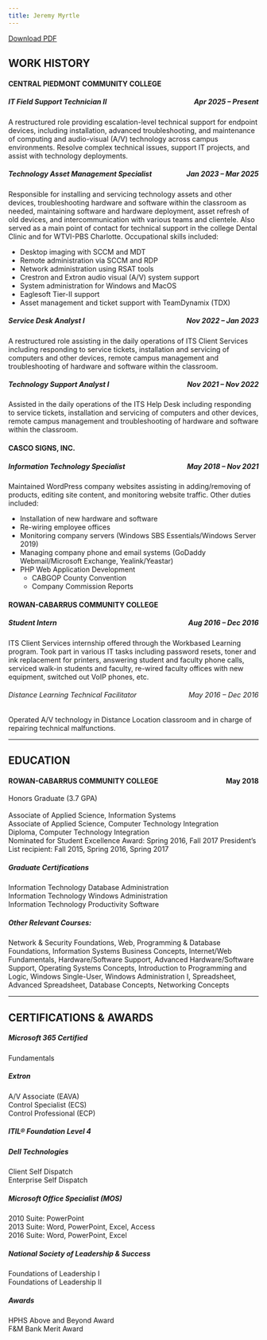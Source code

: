 ```yaml
---
title: Jeremy Myrtle
---
```


<a href="JeremyResume_2025_2.pdf" class="btn btn-primary">Download PDF</a>

## WORK HISTORY 
 
#### CENTRAL PIEDMONT COMMUNITY COLLEGE 	 
##### IT Field Support Technician II <span style="float: right">Apr 2025 – Present</span>
A restructured role providing escalation-level technical support for endpoint devices, including installation, advanced troubleshooting, and maintenance of computing and audio-visual (A/V) technology across campus environments. Resolve complex technical issues, support IT projects, and assist with technology deployments. 

##### Technology Asset Management Specialist <span style="float: right">Jan 2023 – Mar 2025</span> 
Responsible for installing and servicing technology assets and other devices, troubleshooting hardware and software within the classroom as needed, maintaining software and hardware deployment, asset refresh of old devices, and intercommunication with various teams and clientele. Also served as a main point of contact for technical support in the college Dental Clinic and for WTVI-PBS Charlotte. Occupational skills included: 
- Desktop imaging with SCCM and MDT 
- Remote administration via SCCM and RDP 
- Network administration using RSAT tools 
- Crestron and Extron audio visual (A/V) system support 
- System administration for Windows and MacOS 
- Eaglesoft Tier-II support 
- Asset management and ticket support with TeamDynamix (TDX) 

##### Service Desk Analyst I <span style="float: right">Nov 2022 – Jan 2023</span>
A restructured role assisting in the daily operations of ITS Client Services including responding to service tickets, installation and servicing of computers and other devices, remote campus management and troubleshooting of hardware and software within the classroom. 

##### Technology Support Analyst I <span style="float: right">Nov 2021 – Nov 2022</span>
Assisted in the daily operations of the ITS Help Desk including responding to service tickets, installation and servicing of computers and other devices, remote campus management and troubleshooting of hardware and software within the classroom. 

#### CASCO SIGNS, INC. 
##### Information Technology Specialist <span style="float: right">May 2018 – Nov 2021</span>
Maintained WordPress company websites assisting in adding/removing of products, editing site content, and monitoring website traffic. Other duties included: 
- Installation of new hardware and software 
- Re-wiring employee offices 
- Monitoring company servers (Windows SBS Essentials/Windows Server 2019) 
- Managing company phone and email systems (GoDaddy Webmail/Microsoft Exchange, Yealink/Yeastar) 
- PHP Web Application Development 
    - CABGOP County Convention
    - Company Commission Reports 

#### ROWAN-CABARRUS COMMUNITY COLLEGE 
##### Student Intern <span style="float:right">Aug 2016 – Dec 2016 </span>
ITS Client Services internship offered through the Workbased Learning program. Took part in various IT tasks including password resets, toner and ink replacement for printers, answering student and faculty phone calls, serviced walk-in students and faculty, re-wired faculty offices with new equipment, switched out VoIP phones, etc. 
 
###### Distance Learning Technical Facilitator <span style="float: right">May 2016 – Dec 2016</span>
Operated A/V technology in Distance Location classroom and in charge of repairing technical malfunctions. 

---

## EDUCATION 
#### ROWAN-CABARRUS COMMUNITY COLLEGE <span style="float: right">May 2018</span>
Honors Graduate (3.7 GPA)<br> 						 
Associate of Applied Science, Information Systems<br>
Associate of Applied Science, Computer Technology Integration <br>
Diploma, Computer Technology Integration<br> 
Nominated for Student Excellence Award: Spring 2016, Fall 2017 President’s List recipient: Fall 2015, Spring 2016, Spring 2017 
 
##### Graduate Certifications 
Information Technology Database Administration<br>
Information Technology Windows Administration<br>
Information Technology Productivity Software<br>
 
##### Other Relevant Courses: 
Network & Security Foundations, Web, Programming & Database Foundations, 
Information Systems Business Concepts, Internet/Web Fundamentals, Hardware/Software Support, Advanced 
Hardware/Software Support, Operating Systems Concepts, Introduction to Programming and Logic, Windows Single-User, Windows Administration I, Spreadsheet, Advanced Spreadsheet, Database Concepts, Networking Concepts 
 
---

## CERTIFICATIONS & AWARDS 
##### Microsoft 365 Certified 
Fundamentals
 
##### Extron 
A/V Associate (EAVA)<br>
Control Specialist (ECS)<br>
Control Professional (ECP)<br>
 
##### ITIL® Foundation Level 4 
 
##### Dell Technologies 
Client Self Dispatch<br>
Enterprise Self Dispatch <br>
 
##### Microsoft Office Specialist (MOS) 
2010 Suite: PowerPoint<br>
2013 Suite: Word, PowerPoint, Excel, Access<br>
2016 Suite: Word, PowerPoint, Excel<br>
 
##### National Society of Leadership & Success 
Foundations of Leadership I<br> 
Foundations of Leadership II 
 
##### Awards 
HPHS Above and Beyond Award<br>
F&M Bank Merit Award 
